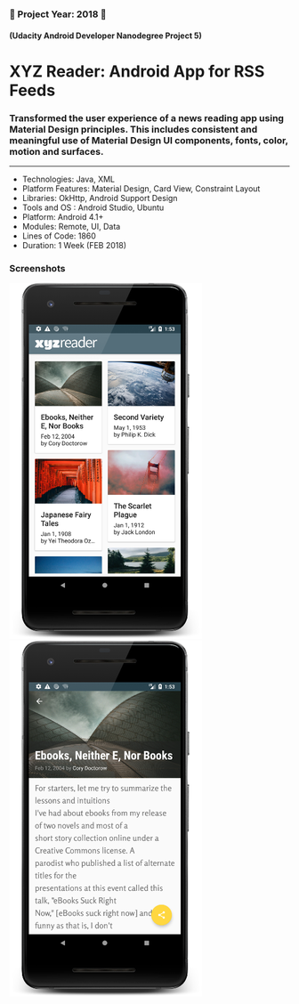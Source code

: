 ### :small_blue_diamond: Project Year: 2018 :small_blue_diamond:
#### (Udacity Android Developer Nanodegree Project 5)
# XYZ Reader: Android App for RSS Feeds
### Transformed the user experience of a news reading app using Material Design principles. This includes consistent and meaningful use of Material Design UI components, fonts, color, motion and surfaces.
---

* Technologies: Java, XML
* Platform Features: Material Design, Card View, Constraint Layout
* Libraries: OkHttp, Android Support Design
* Tools and OS : Android Studio, Ubuntu
* Platform: Android 4.1+
* Modules: Remote, UI, Data
* Lines of Code:  1860
* Duration: 1 Week (FEB 2018)

### Screenshots

![home](screenshots/home.png)
![joke](screenshots/article.png)

